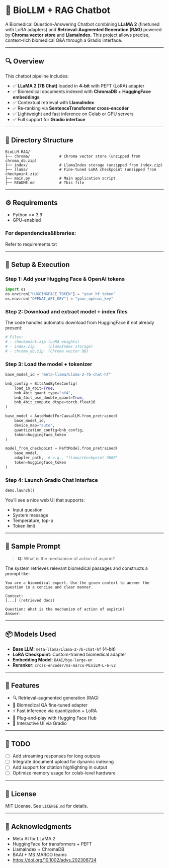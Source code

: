 
# 🧬 BioLLM + RAG Chatbot

A Biomedical Question-Answering Chatbot combining **LLaMA 2** (finetuned with LoRA adapters) and **Retrieval-Augmented Generation (RAG)** powered by **Chroma vector store** and **LlamaIndex**. This project allows precise, context-rich biomedical Q\&A through a Gradio interface.

---

## 🔍 Overview

This chatbot pipeline includes:

* ✅ **LLaMA 2 (7B Chat)** loaded in **4-bit** with PEFT (LoRA) adapter
* ✅ Biomedical documents indexed with **ChromaDB** + **HuggingFace embeddings**
* ✅ Contextual retrieval with **LlamaIndex**
* ✅ Re-ranking via **SentenceTransformer cross-encoder**
* ✅ Lightweight and fast inference on Colab or GPU servers
* ✅ Full support for **Gradio interface**

---

## 📁 Directory Structure

```
BioLLM-RAG/
├── chroma/             # Chroma vector store (unzipped from chroma_db.zip)
├── index/              # LlamaIndex storage (unzipped from index.zip)
├── llama/              # Fine-tuned LoRA checkpoint (unzipped from checkpoint.zip)
├── main.py             # Main application script
├── README.md           # This file
```

---

## ⚙️ Requirements

* Python >= 3.9
* GPU-enabled

### For dependencies&libraries:

Refer to requirements.txt

---

## 🧪 Setup & Execution

### Step 1: Add your Hugging Face & OpenAI tokens

```python
import os
os.environ["HUGGINGFACE_TOKEN"] = "your_hf_token"
os.environ["OPENAI_API_KEY"] = "your_openai_key"
```

### Step 2: Download and extract model + index files

The code handles automatic download from HuggingFace if not already present:

```python
# Files:
# - checkpoint.zip (LoRA weights)
# - index.zip      (LlamaIndex storage)
# - chroma_db.zip  (Chroma vector DB)
```

### Step 3: Load the model + tokenizer

```python
base_model_id = "meta-llama/Llama-2-7b-chat-hf"

bnb_config = BitsAndBytesConfig(
    load_in_4bit=True,
    bnb_4bit_quant_type="nf4",
    bnb_4bit_use_double_quant=True,
    bnb_4bit_compute_dtype=torch.float16
)

base_model = AutoModelForCausalLM.from_pretrained(
    base_model_id,
    device_map="auto",
    quantization_config=bnb_config,
    token=huggingface_token
)

model_from_checkpoint = PeftModel.from_pretrained(
    base_model,
    adapter_path,  # e.g., "llama/checkpoint-3000"
    token=huggingface_token
)
```

### Step 4: Launch Gradio Chat Interface

```python
demo.launch()
```

You’ll see a nice web UI that supports:

* Input question
* System message
* Temperature, top-p
* Token limit

---

## 💬 Sample Prompt

> **Q:** What is the mechanism of action of aspirin?

The system retrieves relevant biomedical passages and constructs a prompt like:

```
You are a biomedical expert. Use the given context to answer the question in a concise and clear manner.

Context:
[...] (retrieved docs)

Question: What is the mechanism of action of aspirin?
Answer:
```

---

## 📦 Models Used

* **Base LLM**: `meta-llama/Llama-2-7b-chat-hf` (4-bit)
* **LoRA Checkpoint**: Custom-trained biomedical adapter
* **Embedding Model**: `BAAI/bge-large-en`
* **Reranker**: `cross-encoder/ms-marco-MiniLM-L-6-v2`

---

## 🧠 Features

* 🔍 Retrieval-augmented generation (RAG)
* 🧪 Biomedical QA fine-tuned adapter
* ⚡ Fast inference via quantization + LoRA
* 🔗 Plug-and-play with Hugging Face Hub
* 🎨 Interactive UI via Gradio

---

## 🚧 TODO

* [ ] Add streaming responses for long outputs
* [ ] Integrate document upload for dynamic indexing
* [ ] Add support for citation highlighting in output
* [ ] Optimize memory usage for colab-level hardware

---

## 📄 License

MIT License. See `LICENSE.md` for details.

---

## 🙌 Acknowledgments

* Meta AI for LLaMA 2
* HuggingFace for transformers + PEFT
* LlamaIndex + ChromaDB
* BAAI + MS MARCO teams
* https://doi.org/10.1002/advs.202306724
